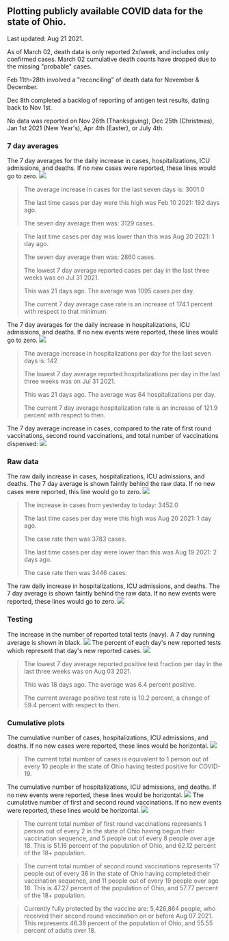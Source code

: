 ## Plotting publicly available COVID data for the state of Ohio. 

Last updated: Aug 21 2021. 

As of March 02, death data is only reported 2x/week, and includes only confirmed cases. March 02 cumulative death counts have dropped due to the missing "probable" cases.

Feb 11th-28th involved a "reconciling" of death data for November & December.

Dec 8th completed a backlog of reporting of antigen test results, dating back to Nov 1st.

No data was reported on Nov 26th (Thanksgiving), Dec 25th (Christmas), Jan 1st 2021 (New Year's), Apr 4th (Easter), or July 4th.
### 7 day averages
The 7 day averages for the daily increase in cases, hospitalizations, ICU admissions, and deaths. If no new cases were reported, these lines would go to zero.
![](7dayaverage_cases.png)

>The average increase in cases for the last seven days is: 3001.0
>
>The last time cases per day were this high was Feb 10 2021: 192 days ago.
>
>The seven day average then was: 3129 cases.

>
>The last time cases per day was lower than this was Aug 20 2021: 1 day ago.
>
>The seven day average then was: 2860 cases.
>
>The lowest 7 day average reported cases per day in the last three weeks was on Jul 31 2021.
>
>This was 21 days ago. The average was 1095 cases per day.
>
>The current 7 day average case rate is an increase of 174.1 percent with respect to that minimum.

The 7 day averages for the daily increase in hospitalizations, ICU admissions, and deaths. If no new events were reported, these lines would go to zero.
![](7dayaverage_hospital.png)

>The average increase in hospitalizations per day for the last seven days is: 142
>
>The lowest 7 day average reported hospitalizations per day in the last three weeks was on Jul 31 2021.
>
>This was 21 days ago. The average was 64 hospitalizations per day.
>
>The current 7 day average hospitalization rate is an increase of 121.9 percent with respect to then.

The 7 day average increase in cases, compared to the rate of first round vaccinations, second round vaccinations, and total number of vaccinations dispensed:
![](DailyVaccinationsCases.png)

### Raw data
The raw daily increase in cases, hospitalizations, ICU admissions, and deaths. The 7 day average is shown faintly behind the raw data. If no new cases were reported, this line would go to zero.
![](DailyCases.png)

>The increase in cases from yesterday to today: 3452.0 
>
>The last time cases per day were this high was Aug 20 2021: 1 day ago. 
>
>The case rate then was 3783 cases.
>
>The last time cases per day were lower than this was Aug 19 2021: 2 days ago. 
>
>The case rate then was 3446 cases.

The raw daily increase in hospitalizations, ICU admissions, and deaths. The 7 day average is shown faintly behind the raw data. If no new events were reported, these lines would go to zero.
![](DailyHospitalizations.png)

### Testing

The increase in the number of reported total tests (navy). A 7 day running average is shown in black.
![](DailyTests.png)
The percent of each day's new reported tests which represent that day's new reported cases.
![](percentpositive_tests.png)

>The lowest 7 day average reported positive test fraction per day in the last three weeks was on Aug 03 2021.
>
>This was 18 days ago. The average was 6.4 percent positive. 
>
>The current average positive test rate is 10.2 percent, a change of 59.4 percent with respect to then. 

### Cumulative plots
The cumulative number of cases, hospitalizations, ICU admissions, and deaths. If no new cases were reported, these lines would be horizontal.
![](Cases.png)

>The current total number of cases is equivalent to 1 person out of every 10 people in the state of Ohio having tested positive for COVID-19.

The cumulative number of hospitalizations, ICU admissions, and deaths. If no new events were reported, these lines would be horizontal.
![](Hospitalizations.png)
The cumulative number of first and second round vaccinations. If no new events were reported, these lines would be horizontal.
![](Vaccinations.png)

>The current total number of first round vaccinations represents 1 person out of every 2 in the state of Ohio having begun their vaccination sequence,  and 5 people out of every 8 people over age 18.
 >This is 51.16 percent of the population of Ohio, and 62.12 percent of the 18+ population.

>The current total number of second round vaccinations represents 17 people out of every 36 in the state of Ohio having completed their vaccination sequence, and 11 people out of every 19 people over age 18. 
>This is 47.27 percent of the population of Ohio, and 57.77 percent of the 18+ population.

>Currently fully protected by the vaccine are: 5,426,864 people, who received their second round vaccination on or before Aug 07 2021.
>This represents 46.38 percent of the population of Ohio, and 55.55 percent of adults over 18.

